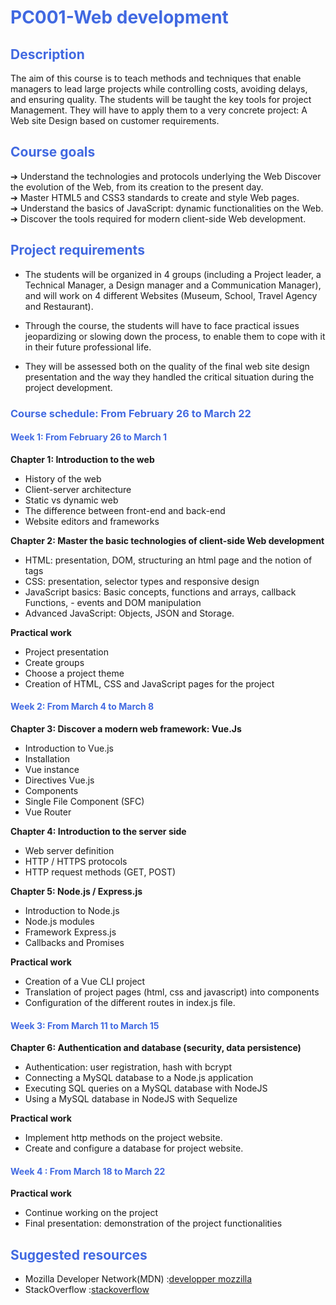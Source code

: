 
<!-- <img src="efrei.png" alt="Nom de votre site" width="30" height="30"> -->

# <div style="color: Royalblue;"> PC001-Web development </div>


## <div style="color: Royalblue;"> Description </div>

The aim of this course is to teach methods and techniques that enable managers to lead large projects while controlling costs, avoiding delays, and ensuring quality.
The students will be taught the key tools for project Management. They will have to apply them to a very concrete project: A Web site Design based on customer requirements.


## <div style="color: Royalblue;"> Course goals </div>

➔  Understand the technologies and protocols underlying the Web
Discover the evolution of the Web, from its creation to the present day.  
➔ Master HTML5 and CSS3 standards to create and style Web pages.  
➔ Understand the basics of JavaScript: dynamic functionalities on the Web.  
➔ Discover the tools required for modern client-side Web development.  

## <div style="color: Royalblue;"> Project requirements </div>

- The students will be organized in 4 groups (including a Project leader, a Technical Manager, a Design manager and a Communication Manager), and will work on 4 different Websites (Museum, School, Travel Agency and Restaurant). 

- Through the course, the students will have to face practical issues jeopardizing or slowing down the process, to enable them to cope with it in their future professional life.

- They will be assessed both on the quality of the final web site design presentation and the way they handled the critical situation during the project development.

### <div style="color: Royalblue;">Course schedule: From February 26 to March 22 </div>

#### <div style="color: Royalblue;"> Week 1: From February 26 to March 1 </div>

**Chapter 1: Introduction to the web**

- History of the web
- Client-server architecture
- Static vs dynamic web
- The difference between front-end and back-end 
- Website editors and frameworks

**Chapter 2: Master the basic technologies of client-side Web development**

- HTML: presentation, DOM, structuring an html page and the notion of tags 
- CSS: presentation, selector types and responsive design
- JavaScript basics: Basic concepts, functions and arrays, callback Functions, - events and DOM manipulation
- Advanced JavaScript: Objects, JSON and Storage. 

**Practical work**

- Project presentation
- Create groups
- Choose a project theme
- Creation of HTML, CSS and JavaScript pages for the project

#### <div style="color: Royalblue;"> Week 2: From March 4 to March 8 </div>

**Chapter 3: Discover a modern web framework: Vue.Js**

- Introduction to Vue.js
- Installation
- Vue instance 
- Directives Vue.js 
- Components 
- Single File Component (SFC) 
- Vue Router 

**Chapter 4: Introduction to the server side**

- Web server definition 
- HTTP / HTTPS protocols 
- HTTP request methods (GET, POST) 

**Chapter 5: Node.js / Express.js**

- Introduction to Node.js
- Node.js modules
- Framework Express.js
- Callbacks and Promises

**Practical work** 

- Creation of a Vue CLI project
- Translation of project pages (html, css and javascript) into components
- Configuration of the different routes in index.js file.

#### <div style="color: Royalblue;"> Week 3: From March 11 to March 15 </div> 
     
**Chapter 6: Authentication and database (security, data persistence)**
 
- Authentication: user registration, hash with bcrypt
- Connecting a MySQL database to a Node.js application
- Executing SQL queries on a MySQL database with NodeJS
- Using a MySQL database in NodeJS with Sequelize

**Practical work** 
   
- Implement http methods on the project website.
- Create and configure a database for project website. 

#### <div style="color: Royalblue;"> Week 4 : From March 18 to March 22 </div>


**Practical work**

- Continue working on the project
- Final presentation: demonstration of the project functionalities

## <div style="color: Royalblue;"> Suggested resources </div>

- Mozilla Developer Network(MDN) :[developper mozzilla](https://developer.mozilla.org/en-US/)
- StackOverflow :[stackoverflow](https://stackoverflow.com/) 
